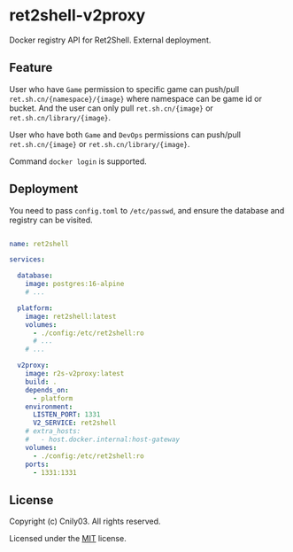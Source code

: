 # ret2shell-v2proxy

Docker registry API for Ret2Shell. External deployment.

## Feature

User who have `Game` permission to specific game can push/pull `ret.sh.cn/{namespace}/{image}` where namespace can be game id or bucket. And the user can only pull `ret.sh.cn/{image}` or `ret.sh.cn/library/{image}`.

User who have both `Game` and `DevOps` permissions can push/pull `ret.sh.cn/{image}` or `ret.sh.cn/library/{image}`.

Command `docker login` is supported.

## Deployment

You need to pass `config.toml` to `/etc/passwd`, and ensure the database and registry can be visited.

```yaml

name: ret2shell

services:

  database:
    image: postgres:16-alpine
    # ...

  platform:
    image: ret2shell:latest
    volumes:
      - ./config:/etc/ret2shell:ro
      # ...
    # ...

  v2proxy:
    image: r2s-v2proxy:latest
    build: .
    depends_on:
      - platform
    environment:
      LISTEN_PORT: 1331
      V2_SERVICE: ret2shell
    # extra_hosts:
    #   - host.docker.internal:host-gateway
    volumes:
      - ./config:/etc/ret2shell:ro
    ports:
      - 1331:1331

```

## License

Copyright (c) Cnily03. All rights reserved.

Licensed under the [MIT](LICENSE) license.
